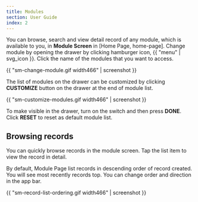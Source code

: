 ```yaml
---
title: Modules
section: User Guide
index: 2
---
```


You can browse, search and view detail record of any module, which is available to you, in **Module Screen** in [Home Page, home-page]. Change module by opening the drawer by clicking hamburger icon, {{ "menu" | svg_icon }}. Click the name of the modules that you want to access.

{{ "sm-change-module.gif width466" | screenshot }}

The list of modules on the drawer can be customized by clicking **CUSTOMIZE** button on the drawer at the end of module list.

{{ "sm-customize-modules.gif width466" | screenshot }}

To make visible in the drawer, turn on the switch and then press **DONE**. Click **RESET** to reset as default module list.

## Browsing records

You can quickly browse records in the module screen. Tap the list item to view the record in detail.

By default, Module Page list records in descending order of record created. You will see most recently records top. You can change order and direction in the app bar.

{{ "sm-record-list-ordering.gif width466" | screenshot }}

